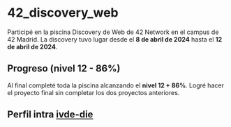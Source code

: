 # 42_discovery_web

Participé en la piscina Discovery de Web de 42 Network en el campus de 42 Madrid. La discovery tuvo lugar desde el **8 de abril de 2024** hasta el **12 de abril de 2024**.

## Progreso (nivel 12 - 86%)

Al final completé toda la piscina alcanzando el **nivel 12 + 86%**. Logré hacer el proyecto final sin completar los dos proyectos anteriores.

## Perfil intra [ivde-die](https://profile.intra.42.fr/users/ivde-die)
